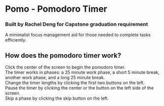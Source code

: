 # Pomo - Pomodoro Timer
### Built by Rachel Deng for Capstone graduation requirement
A minimalist focus management aid for those needed to complete tasks efficiently.

## How does the pomodoro timer work?
Click the center of the screen to begin the pomodoro timer.\
The timer works in phases: a 25 minute work phase, a short 5 minute break, another work phase, and a long 25 minute break.\
Change the timer lengths by clicking the first two buttons on the left.\
Pause the timer by clicking the center or the button on the left side of the screen.\
Skip a phase by clicking the skip button on the left.
